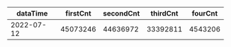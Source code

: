 |dataTime|firstCnt|secondCnt|thirdCnt|fourCnt|
|-|-|-|-|-|
|2022-07-12|45073246|44636972|33392811|4543206|